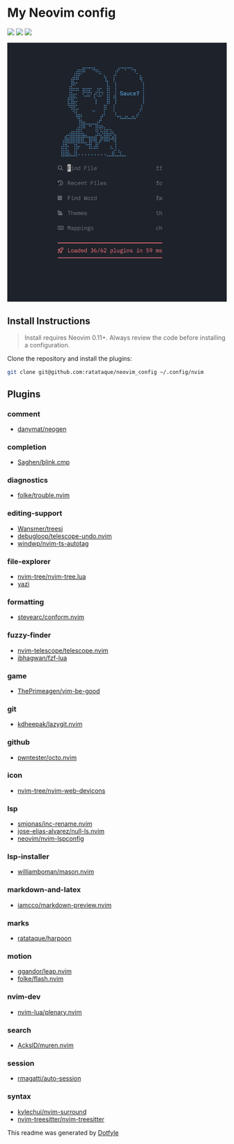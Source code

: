 # My Neovim config

<a href="https://dotfyle.com/ratataque/neovimconfig"><img src="https://dotfyle.com/ratataque/neovimconfig/badges/plugins?style=for-the-badge" /></a>
<a href="https://dotfyle.com/ratataque/neovimconfig"><img src="https://dotfyle.com/ratataque/neovimconfig/badges/leaderkey?style=for-the-badge" /></a>
<a href="https://dotfyle.com/ratataque/neovimconfig"><img src="https://dotfyle.com/ratataque/neovimconfig/badges/plugin-manager?style=for-the-badge" /></a>

![preview 1](./assets/dashboard.png)

## Install Instructions

> Install requires Neovim 0.11+. Always review the code before installing a configuration.

Clone the repository and install the plugins:

```sh
git clone git@github.com:ratataque/neovim_config ~/.config/nvim
```

## Plugins

### comment

- [danymat/neogen](https://dotfyle.com/plugins/danymat/neogen)

### completion

- [Saghen/blink.cmp](https://github.com/Saghen/blink.cmp)

### diagnostics

- [folke/trouble.nvim](https://dotfyle.com/plugins/folke/trouble.nvim)

### editing-support

- [Wansmer/treesj](https://dotfyle.com/plugins/Wansmer/treesj)
- [debugloop/telescope-undo.nvim](https://dotfyle.com/plugins/debugloop/telescope-undo.nvim)
- [windwp/nvim-ts-autotag](https://dotfyle.com/plugins/windwp/nvim-ts-autotag)

### file-explorer

- [nvim-tree/nvim-tree.lua](https://dotfyle.com/plugins/nvim-tree/nvim-tree.lua)
- [yazi](https://github.com/mikavilpas/yazi.nvim)

### formatting

- [stevearc/conform.nvim](https://dotfyle.com/plugins/stevearc/conform.nvim)

### fuzzy-finder

- [nvim-telescope/telescope.nvim](https://dotfyle.com/plugins/nvim-telescope/telescope.nvim)
- [ibhagwan/fzf-lua](https://dotfyle.com/plugins/ibhagwan/fzf-lua)

### game

- [ThePrimeagen/vim-be-good](https://dotfyle.com/plugins/ThePrimeagen/vim-be-good)

### git

- [kdheepak/lazygit.nvim](https://dotfyle.com/plugins/kdheepak/lazygit.nvim)

### github

- [pwntester/octo.nvim](https://dotfyle.com/plugins/pwntester/octo.nvim)

### icon

- [nvim-tree/nvim-web-devicons](https://dotfyle.com/plugins/nvim-tree/nvim-web-devicons)

### lsp

- [smjonas/inc-rename.nvim](https://dotfyle.com/plugins/smjonas/inc-rename.nvim)
- [jose-elias-alvarez/null-ls.nvim](https://dotfyle.com/plugins/jose-elias-alvarez/null-ls.nvim)
- [neovim/nvim-lspconfig](https://dotfyle.com/plugins/neovim/nvim-lspconfig)

### lsp-installer

- [williamboman/mason.nvim](https://dotfyle.com/plugins/williamboman/mason.nvim)

### markdown-and-latex

- [iamcco/markdown-preview.nvim](https://dotfyle.com/plugins/iamcco/markdown-preview.nvim)

### marks

- [ratataque/harpoon](https://dotfyle.com/ratataque/ThePrimeagen/harpoon)

### motion

- [ggandor/leap.nvim](https://dotfyle.com/plugins/ggandor/leap.nvim)
- [folke/flash.nvim](https://dotfyle.com/plugins/folke/flash.nvim)

### nvim-dev

- [nvim-lua/plenary.nvim](https://dotfyle.com/plugins/nvim-lua/plenary.nvim)

### search

- [AckslD/muren.nvim](https://dotfyle.com/plugins/AckslD/muren.nvim)

### session

- [rmagatti/auto-session](https://github.com/rmagatti/auto-session)

### syntax

- [kylechui/nvim-surround](https://dotfyle.com/plugins/kylechui/nvim-surround)
- [nvim-treesitter/nvim-treesitter](https://dotfyle.com/plugins/nvim-treesitter/nvim-treesitter)

This readme was generated by [Dotfyle](https://dotfyle.com)

